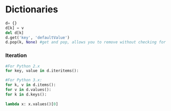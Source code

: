 # Dictionaries

```python
d= {}
d[k] = v
del d[k]
d.get('key', 'defaultValue')
d.pop(k, None) #get and pop, allows you to remove without checking for existence
```

### Iteration

```python
#For Python 2.x
for key, value in d.iteritems():

#For Python 3.x:
for k, v in d.items():
for v in d.values():
for k in d.keys():
 
lambda x: x.values()[0]
```

